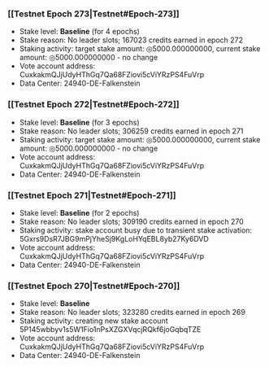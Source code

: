 ### [[Testnet Epoch 273|Testnet#Epoch-273]]
* Stake level: **Baseline** (for 4 epochs)
* Stake reason: No leader slots; 167023 credits earned in epoch 272
* Staking activity: target stake amount: ◎5000.000000000, current stake amount: ◎5000.000000000 - no change
* Vote account address: CuxkakmQJjUdyHThGq7Qa68FZiovi5cViYRzPS4FuVrp
* Data Center: 24940-DE-Falkenstein
### [[Testnet Epoch 272|Testnet#Epoch-272]]
* Stake level: **Baseline** (for 3 epochs)
* Stake reason: No leader slots; 306259 credits earned in epoch 271
* Staking activity: target stake amount: ◎5000.000000000, current stake amount: ◎5000.000000000 - no change
* Vote account address: CuxkakmQJjUdyHThGq7Qa68FZiovi5cViYRzPS4FuVrp
* Data Center: 24940-DE-Falkenstein
### [[Testnet Epoch 271|Testnet#Epoch-271]]
* Stake level: **Baseline** (for 2 epochs)
* Stake reason: No leader slots; 309190 credits earned in epoch 270
* Staking activity: stake account busy due to transient stake activation: 5Gxrs9DsR7JBG9mPjYheSj9KgLoHYqEBL8yb27Ky6DVD
* Vote account address: CuxkakmQJjUdyHThGq7Qa68FZiovi5cViYRzPS4FuVrp
* Data Center: 24940-DE-Falkenstein
### [[Testnet Epoch 270|Testnet#Epoch-270]]
* Stake level: **Baseline**
* Stake reason: No leader slots; 323280 credits earned in epoch 269
* Staking activity: creating new stake account 5P145wbbyv1s5W1Fio1nPsXZGXVqcjRQkf6joGqbqTZE
* Vote account address: CuxkakmQJjUdyHThGq7Qa68FZiovi5cViYRzPS4FuVrp
* Data Center: 24940-DE-Falkenstein